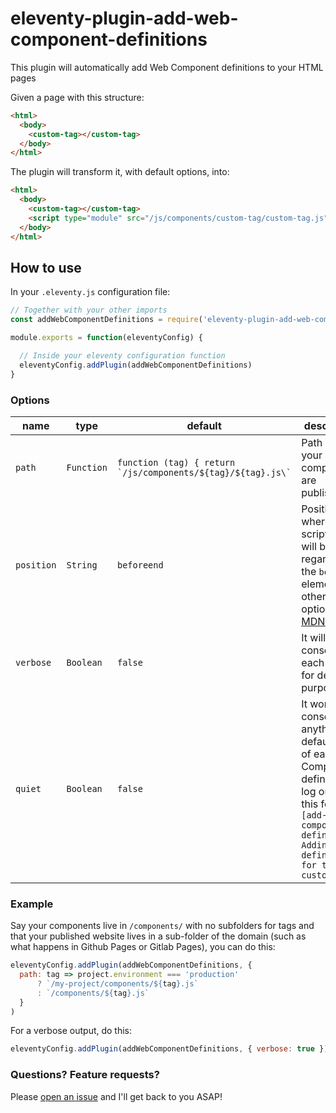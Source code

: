 # eleventy-plugin-add-web-component-definitions

This plugin will automatically add Web Component definitions to your HTML pages

Given a page with this structure:
```html
<html>
  <body>
    <custom-tag></custom-tag>
  </body>
</html>
```

The plugin will transform it, with default options, into:
```html
<html>
  <body>
    <custom-tag></custom-tag>
    <script type="module" src="/js/components/custom-tag/custom-tag.js"></script>
  </body>
</html>
```

## How to use

In your `.eleventy.js` configuration file:
```js
// Together with your other imports
const addWebComponentDefinitions = require('eleventy-plugin-add-web-component-definitions')

module.exports = function(eleventyConfig) {

  // Inside your eleventy configuration function
  eleventyConfig.addPlugin(addWebComponentDefinitions)
}
```

### Options

| name           |  type      | default          | description         |
|----------------|------------|------------------|---------------------|
| `path`         | `Function` | ``function (tag) { return `/js/components/${tag}/${tag}.js\` `` | Path where your components are published |
| `position`     | `String`   | `beforeend`      | Position where the script tag will be put in regards to the `body` element, see other options in [MDN web](https://developer.mozilla.org/en-US/docs/Web/API/Element/insertAdjacentHTML) |
| `verbose`      | `Boolean`  | `false`          | It will console log each step, for debug purposes |
| `quiet`        | `Boolean`  | `false`          | It won't console log anything. By default, a log of each Web Component definition is log out with this format: `[add-web-component-definitions] Adding definition for tag: custom-tag`|

### Example

Say your components live in `/components/` with no subfolders for tags and that your published website lives in a sub-folder of the domain (such as what happens in Github Pages or Gitlab Pages), you can do this:

```js
eleventyConfig.addPlugin(addWebComponentDefinitions, {
  path: tag => project.environment === 'production'
      ? `/my-project/components/${tag}.js`
      : `/components/${tag}.js`
  }
)
```

For a verbose output, do this:
```js
eleventyConfig.addPlugin(addWebComponentDefinitions, { verbose: true })
```

### Questions? Feature requests?

Please [open an issue](https://github.com/jdvivar/eleventy-plugin-add-web-component-definitions/issues/new) and I'll get back to you ASAP!